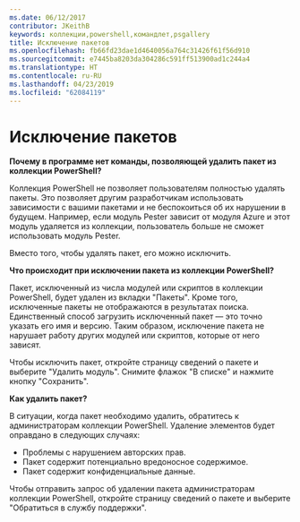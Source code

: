 ```yaml
---
ms.date: 06/12/2017
contributor: JKeithB
keywords: коллекции,powershell,командлет,psgallery
title: Исключение пакетов
ms.openlocfilehash: fb66fd23dae1d4640056a764c31426f61f56d910
ms.sourcegitcommit: e7445ba8203da304286c591ff513900ad1c244a4
ms.translationtype: HT
ms.contentlocale: ru-RU
ms.lasthandoff: 04/23/2019
ms.locfileid: "62084119"
---
```

# <a name="unlisting-packages"></a>Исключение пакетов

**Почему в программе нет команды, позволяющей удалить пакет из коллекции PowerShell?**

Коллекция PowerShell не позволяет пользователям полностью удалять пакеты.
Это позволяет другим разработчикам использовать зависимости с вашими пакетами и не беспокоиться об их нарушении в будущем.
Например, если модуль Pester зависит от модуля Azure и этот модуль удаляется из коллекции, пользователь больше не сможет использовать модуль Pester.

Вместо того, чтобы удалять пакет, его можно исключить.

**Что происходит при исключении пакета из коллекции PowerShell?**

Пакет, исключенный из числа модулей или скриптов в коллекции PowerShell, будет удален из вкладки "Пакеты". Кроме того, исключенные пакеты не отображаются в результатах поиска.
Единственный способ загрузить исключенный пакет — это точно указать его имя и версию.
Таким образом, исключение пакета не нарушает работу других модулей или скриптов, которые от него зависят.

Чтобы исключить пакет, откройте страницу сведений о пакете и выберите "Удалить модуль". Снимите флажок "В списке" и нажмите кнопку "Сохранить".

**Как удалить пакет?**

В ситуации, когда пакет необходимо удалить, обратитесь к администраторам коллекции PowerShell.
Удаление элементов будет оправдано в следующих случаях:
- Проблемы с нарушением авторских прав.
- Пакет содержит потенциально вредоносное содержимое.
- Пакет содержит конфиденциальные данные.

Чтобы отправить запрос об удалении пакета администраторам коллекции PowerShell, откройте страницу сведений о пакете и выберите "Обратиться в службу поддержки".
